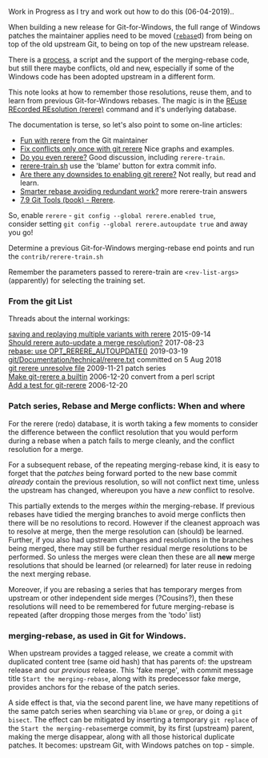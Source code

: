 Work in Progress as I try and work out how to do this (06-04-2019)..  

When building a new release for Git-for-Windows, the full range of Windows patches the maintainer applies need to be moved ([`rebase`](https://git-scm.com/docs/git-rebase)d) from being on top of the old upstream Git, to being on top of the new upstream release. 

There is a [process](https://github.com/git-for-windows/git/wiki/Rebasing-Git-for-Windows), a script and the support of the merging-rebase code, but still there maybe conflicts, old and new, especially if some of the Windows code has been adopted upstream in a different form.

This note looks at how to remember those resolutions, reuse them, and to learn from previous Git-for-Windows rebases.
The magic is in the [REuse REcorded REsolution (rerere)](https://git-scm.com/docs/git-rerere) command and it's underlying database.

The documentation is terse, so let's also point to some on-line articles:
* [Fun with rerere](https://gitster.livejournal.com/41795.html) from the Git maintainer
* [Fix conflicts only once with git rerere](https://medium.com/@porteneuve/fix-conflicts-only-once-with-git-rerere-7d116b2cec67) Nice graphs and examples.
* [Do you even rerere?](https://blog.theodo.fr/2015/01/do-you-even-rerere/) Good discussion, including `rerere-train`.
* [rerere-train.sh](https://github.com/git/git/blob/master/contrib/rerere-train.sh) use the 'blame' button for extra commit info.
* [Are there any downsides to enabling git rerere?](https://stackoverflow.com/q/5519244/717355) Not really, but read and learn.
* [Smarter rebase avoiding redundant work?](https://stackoverflow.com/q/10601541/717355) more rerere-train answers
* [7.9 Git Tools (book) - Rerere](https://git-scm.com/book/en/v2/Git-Tools-Rerere).

So, enable `rerere` - `git config --global rerere.enabled true`,  
consider setting `git config --global rerere.autoupdate true` and away you go!

Determine a previous Git-for-Windows merging-rebase end points and run the `contrib/rerere-train.sh`

Remember the parameters passed to rerere-train are `<rev-list-args>` (apparently) for selecting the training set.

### From the git List
Threads about the internal workings:  

[saving and replaying multiple variants with rerere](https://public-inbox.org/git/1442275050-30497-1-git-send-email-gitster@pobox.com/) 2015-09-14  
[Should rerere auto-update a merge resolution?](https://public-inbox.org/git/CACPiFCJH7RSb_rz6M6ADuGi0q+oeWYhE1fNMQC0EUcCn_kCJwg@mail.gmail.com/) 2017-08-23  
[rebase: use OPT_RERERE_AUTOUPDATE()](https://public-inbox.org/git/20190319190317.6632-4-phillip.wood123@gmail.com/#r) 2019-03-19  
[git/Documentation/technical/rerere.txt](https://github.com/git/git/blob/master/Documentation/technical/rerere.txt) committed on 5 Aug 2018  
[git rerere unresolve file](https://public-inbox.org/git/200911211958.40872.j6t@kdbg.org/) 2009-11-21 patch series  
[Make git-rerere a builtin](https://public-inbox.org/git/Pine.LNX.4.63.0612201738000.19693@wbgn013.biozentrum.uni-wuerzburg.de/) 2006-12-20 convert from a perl script  
[Add a test for git-rerere](https://public-inbox.org/git/Pine.LNX.4.63.0612201737190.19693@wbgn013.biozentrum.uni-wuerzburg.de/) 2006-12-20  

### Patch series, Rebase and Merge conflicts: When and where

For the rerere (redo) database, it is worth taking a few moments to consider the difference between the conflict resolution that you would perform during a rebase when a patch fails to merge cleanly, and the conflict resolution for a merge. 

For a subsequent rebase, of the repeating merging-rebase kind, it is easy to forget that the _patches_ being forward ported to the new base commit _already_ contain the previous resolution, so will not conflict next time, unless the upstream has changed, whereupon you have a _new_ conflict to resolve. 

This partially extends to the merges _within_ the merging-rebase. If previous rebases have tidied the merging branches to avoid merge conflicts then there will be no resolutions to record. However if the cleanest approach was to resolve at merge, then the merge resolution can (should) be learned. Further, if you also had upstream changes and resolutions in the branches being merged, there may still be further residual merge resolutions to be performed. So unless the merges were clean then these are all **new** merge resolutions that should be learned (or relearned) for later reuse in redoing the next merging rebase.

Moreover, if you are rebasing a series that has temporary merges from upstream or other independent side merges (?Cousins?), then these resolutions will need to be remembered for future merging-rebase is repeated (after dropping those merges from the 'todo' list)

### merging-rebase, as used in Git for Windows.
 
When upstream provides a tagged release, we create a commit with duplicated content tree (same oid hash) that has parents of: the upstream release and our _previous_ release. This 'fake merge', with commit message title `Start the merging-rebase`, along with its predecessor fake merge, provides anchors for the rebase of the patch series.

A side effect is that, via the second parent line, we have many repetitions of the same patch series when searching via `blame` or `grep`, or doing a `git bisect`. The effect can be mitigated by inserting a temporary `git replace` of the `Start the merging-rebase`merge commit, by its first (upstream) parent, making the merge disappear, along with all those historical duplicate patches. It becomes: upstream Git, with Windows patches on top - simple. 

